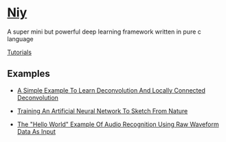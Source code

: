 [Niy](https://github.com/microic/niy)
====
A super mini but powerful deep learning framework written in pure c language

[Tutorials](https://github.com/microic/niy)

Examples
----
* [A Simple Example To Learn Deconvolution And Locally Connected Deconvolution](https://github.com/microic/niy/tree/master/examples/girl_and_sunflower)

* [Training An Artificial Neural Network To Sketch From Nature](https://github.com/microic/niy/tree/master/examples/sketch_from_nature)

* [The "Hello World" Example Of Audio Recognition Using Raw Waveform Data As Input](https://github.com/microic/niy/tree/master/examples/speech_commands)